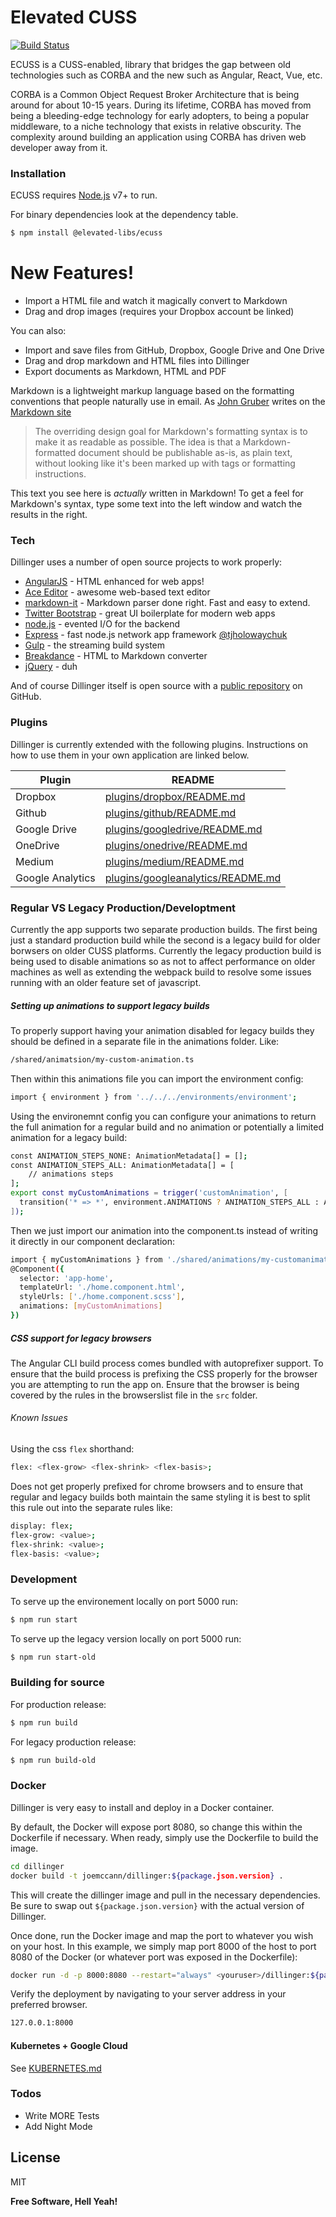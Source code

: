 # Elevated CUSS

[![Build Status](https://travis-ci.org/joemccann/dillinger.svg?branch=master)](https://travis-ci.org/joemccann/dillinger)

ECUSS is a CUSS-enabled, library that bridges the gap between old technologies such as CORBA and the new such as Angular, React, Vue, etc.

CORBA is a Common Object Request Broker Architecture that is being around for about 10-15 years. During its lifetime, CORBA has moved from being a bleeding-edge technology for early adopters, to being a popular middleware, to a niche technology that exists in relative obscurity. The complexity around building an application using CORBA has driven web developer away from it.


### Installation

ECUSS requires [Node.js](https://nodejs.org/) v7+ to run.

For binary dependencies look at the dependency table.

```sh
$ npm install @elevated-libs/ecuss
```



# New Features!

  - Import a HTML file and watch it magically convert to Markdown
  - Drag and drop images (requires your Dropbox account be linked)


You can also:
  - Import and save files from GitHub, Dropbox, Google Drive and One Drive
  - Drag and drop markdown and HTML files into Dillinger
  - Export documents as Markdown, HTML and PDF

Markdown is a lightweight markup language based on the formatting conventions that people naturally use in email.  As [John Gruber] writes on the [Markdown site][df1]

> The overriding design goal for Markdown's
> formatting syntax is to make it as readable
> as possible. The idea is that a
> Markdown-formatted document should be
> publishable as-is, as plain text, without
> looking like it's been marked up with tags
> or formatting instructions.

This text you see here is *actually* written in Markdown! To get a feel for Markdown's syntax, type some text into the left window and watch the results in the right.

### Tech

Dillinger uses a number of open source projects to work properly:

* [AngularJS] - HTML enhanced for web apps!
* [Ace Editor] - awesome web-based text editor
* [markdown-it] - Markdown parser done right. Fast and easy to extend.
* [Twitter Bootstrap] - great UI boilerplate for modern web apps
* [node.js] - evented I/O for the backend
* [Express] - fast node.js network app framework [@tjholowaychuk]
* [Gulp] - the streaming build system
* [Breakdance](http://breakdance.io) - HTML to Markdown converter
* [jQuery] - duh

And of course Dillinger itself is open source with a [public repository][dill]
 on GitHub.



### Plugins

Dillinger is currently extended with the following plugins. Instructions on how to use them in your own application are linked below.

| Plugin | README |
| ------ | ------ |
| Dropbox | [plugins/dropbox/README.md][PlDb] |
| Github | [plugins/github/README.md][PlGh] |
| Google Drive | [plugins/googledrive/README.md][PlGd] |
| OneDrive | [plugins/onedrive/README.md][PlOd] |
| Medium | [plugins/medium/README.md][PlMe] |
| Google Analytics | [plugins/googleanalytics/README.md][PlGa] |


### Regular VS Legacy Production/Developtment
Currently the app supports two separate production builds. The first being just a standard production build while the second is a legacy build for older borwsers on older CUSS platforms. 
Currently the legacy production build is being used to disable animations so as not to affect performance on older machines as well as extending the webpack build to resolve some issues running with an older feature set of javascript.
##### Setting up animations to support legacy builds
To properly support having your animation disabled for legacy builds they should be defined in a separate file in the animations folder. 
Like:
```sh
/shared/animatsion/my-custom-animation.ts
```
Then within this animations file you can import the environment config:
```sh
import { environment } from '../../../environments/environment';
```
Using the environemnt config you can configure your animations to return the full animation for a regular build and no animation or potentially a limited animation for a legacy build:
```sh
const ANIMATION_STEPS_NONE: AnimationMetadata[] = [];
const ANIMATION_STEPS_ALL: AnimationMetadata[] = [
    // animations steps  
];
export const myCustomAnimations = trigger('customAnimation', [
  transition('* => *', environment.ANIMATIONS ? ANIMATION_STEPS_ALL : ANIMATION_STEPS_NONE)
]);
```
Then we just import our animation into the component.ts instead of writing it directly in our component declaration:
```sh
import { myCustomAnimations } from './shared/animations/my-customanimation.ts';
@Component({
  selector: 'app-home',
  templateUrl: './home.component.html',
  styleUrls: ['./home.component.scss'],
  animations: [myCustomAnimations]
})
```

##### CSS support for legacy browsers
The Angular CLI build process comes bundled with autoprefixer support. To ensure that the build process is prefixing the CSS properly for the browser you are attempting to run the app on. Ensure that the browser is being covered by the rules in the browserslist file in the `src` folder.

###### Known Issues
Using the css `flex` shorthand:
```sh
flex: <flex-grow> <flex-shrink> <flex-basis>;
```
Does not get properly prefixed for chrome browsers and to ensure that regular and legacy builds both maintain the same styling it is best to split this rule out into the separate rules like:
```sh
display: flex;
flex-grow: <value>;
flex-shrink: <value>;
flex-basis: <value>;
```

### Development
To serve up the environement locally on port 5000 run:
```sh
$ npm run start
```
To serve up the legacy version locally on port 5000 run:
```sh
$ npm run start-old
```
### Building for source
For production release:
```sh
$ npm run build
```
For legacy production release:
```sh
$ npm run build-old
```
### Docker
Dillinger is very easy to install and deploy in a Docker container.

By default, the Docker will expose port 8080, so change this within the Dockerfile if necessary. When ready, simply use the Dockerfile to build the image.

```sh
cd dillinger
docker build -t joemccann/dillinger:${package.json.version} .
```
This will create the dillinger image and pull in the necessary dependencies. Be sure to swap out `${package.json.version}` with the actual version of Dillinger.

Once done, run the Docker image and map the port to whatever you wish on your host. In this example, we simply map port 8000 of the host to port 8080 of the Docker (or whatever port was exposed in the Dockerfile):

```sh
docker run -d -p 8000:8080 --restart="always" <youruser>/dillinger:${package.json.version}
```

Verify the deployment by navigating to your server address in your preferred browser.

```sh
127.0.0.1:8000
```

#### Kubernetes + Google Cloud

See [KUBERNETES.md](https://github.com/joemccann/dillinger/blob/master/KUBERNETES.md)


### Todos

 - Write MORE Tests
 - Add Night Mode

License
----

MIT


**Free Software, Hell Yeah!**

[//]: # (These are reference links used in the body of this note and get stripped out when the markdown processor does its job. There is no need to format nicely because it shouldn't be seen. Thanks SO - http://stackoverflow.com/questions/4823468/store-comments-in-markdown-syntax)


   [dill]: <https://github.com/joemccann/dillinger>
   [git-repo-url]: <https://github.com/joemccann/dillinger.git>
   [john gruber]: <http://daringfireball.net>
   [df1]: <http://daringfireball.net/projects/markdown/>
   [markdown-it]: <https://github.com/markdown-it/markdown-it>
   [Ace Editor]: <http://ace.ajax.org>
   [node.js]: <http://nodejs.org>
   [Twitter Bootstrap]: <http://twitter.github.com/bootstrap/>
   [jQuery]: <http://jquery.com>
   [@tjholowaychuk]: <http://twitter.com/tjholowaychuk>
   [express]: <http://expressjs.com>
   [AngularJS]: <http://angularjs.org>
   [Gulp]: <http://gulpjs.com>

   [PlDb]: <https://github.com/joemccann/dillinger/tree/master/plugins/dropbox/README.md>
   [PlGh]: <https://github.com/joemccann/dillinger/tree/master/plugins/github/README.md>
   [PlGd]: <https://github.com/joemccann/dillinger/tree/master/plugins/googledrive/README.md>
   [PlOd]: <https://github.com/joemccann/dillinger/tree/master/plugins/onedrive/README.md>
   [PlMe]: <https://github.com/joemccann/dillinger/tree/master/plugins/medium/README.md>
   [PlGa]: <https://github.com/RahulHP/dillinger/blob/master/plugins/googleanalytics/README.md>
